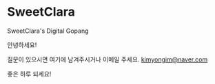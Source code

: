 # SweetClara
SweetClara's Digital Gopang

안녕하세요! 

질문이 있으시면 여기에 남겨주시거나 이메일 주세요.
kimyongim@naver.com

좋은 하루 되세요!
